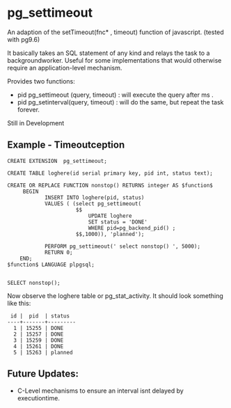 # pg_settimeout
An adaption of the setTimeout(fnc* , timeout) function of javascript.
(tested with pg9.6)

It basically takes an SQL statement of any kind and relays the task to a backgroundworker.
Useful for some implementations that would otherwise require an application-level mechanism.

Provides two functions:


* pid pg_settimeout (query, timeout) : will execute the query after <timeout>ms .
* pid pg_setinterval(query, timeout) : will do the same, but repeat the task forever.


Still in Development

## Example - Timeoutception


    CREATE EXTENSION  pg_settimeout;

    CREATE TABLE loghere(id serial primary key, pid int, status text);

    CREATE OR REPLACE FUNCTION nonstop() RETURNS integer AS $function$
         BEGIN
                INSERT INTO loghere(pid, status) 
                VALUES ( (select pg_settimeout(
                          $$
                              UPDATE loghere 
                              SET status = 'DONE' 
                              WHERE pid=pg_backend_pid() ;      
                          $$,1000)), 'planned');
 
                PERFORM pg_settimeout(' select nonstop() ', 5000);
                RETURN 0;
        END;
    $function$ LANGUAGE plpgsql;


    SELECT nonstop();


Now observe the loghere table or pg_stat_activity. It should look something like this:


     id |  pid  | status  
    ----+-------+---------
      1 | 15255 | DONE
      2 | 15257 | DONE
      3 | 15259 | DONE
      4 | 15261 | DONE
      5 | 15263 | planned


## Future Updates:
- C-Level mechanisms to ensure an interval isnt delayed by executiontime.
